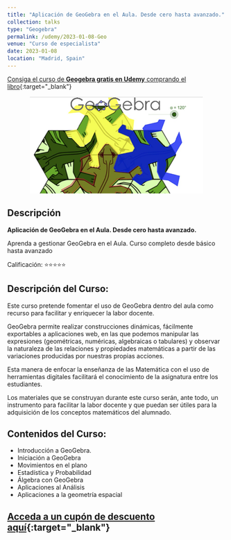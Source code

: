 ```yaml
---
title: "Aplicación de GeoGebra en el Aula. Desde cero hasta avanzado."
collection: talks
type: "Geogebra"
permalink: /udemy/2023-01-08-Geo
venue: "Curso de especialista"
date: 2023-01-08
location: "Madrid, Spain"
---
```


[Consiga el curso de **Geogebra gratis en Udemy** comprando el libro](https://www.manuelcastillo.eu/portfolio/portfolio-1){:target="_blank"}

<div>
<p align = "center">
<img src="/images/courses/geogebra.jpg" alt="GeoGebra" width="400">
</p>
</div>

## Descripción

<b>Aplicación de GeoGebra en el Aula. Desde cero hasta avanzado.</b>

Aprenda a gestionar GeoGebra en el Aula. Curso completo desde básico hasta avanzado

Calificación: ⭐⭐⭐⭐⭐

## Descripción del Curso:

Este curso pretende fomentar el uso de GeoGebra dentro del aula como recurso para facilitar y enriquecer la labor docente.

GeoGebra permite realizar construcciones dinámicas, fácilmente exportables a aplicaciones web, en las que podemos manipular las expresiones (geométricas, numéricas, algebraicas o tabulares) y observar la naturaleza de las relaciones y propiedades matemáticas a partir de las variaciones producidas por nuestras propias acciones.

Esta manera de enfocar la enseñanza de las Matemática con el uso de herramientas digitales facilitará el conocimiento de la asignatura entre los estudiantes.

Los materiales que se construyan durante este curso serán, ante todo, un instrumento para facilitar la labor docente y que puedan ser útiles para la adquisición de los conceptos matemáticos del alumnado.


## Contenidos del Curso:

- Introducción a GeoGebra.
- Iniciación a GeoGebra
- Movimientos en el plano
- Estadística y Probabilidad
- Álgebra con GeoGebra
- Aplicaciones al Análisis
- Aplicaciones a la geometría espacial


## [Acceda a un cupón de descuento aquí](https://www.udemy.com/course/matematicas-geogebra/?couponCode=NOV_2024){:target="_blank"}

<script src="https://www.paypal.com/sdk/js?client-id=BAAFLtzEbhR-v2Nk6YVEdhvWJzPrGcmQm4dOmmv6DDKyXomXKpToxESEA_da2HErs94WB2HVZrH396-SUg&components=hosted-buttons&disable-funding=venmo&currency=EUR"></script>
<div id="paypal-container-UX7UBGJ8TCPTW"></div>
<script>
  paypal.HostedButtons({
    hostedButtonId: "UX7UBGJ8TCPTW",
  }).render("#paypal-container-UX7UBGJ8TCPTW")
</script>

